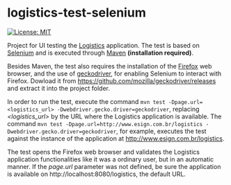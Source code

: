 # logistics-test-selenium

[![License: MIT](https://img.shields.io/badge/License-MIT-yellow.svg)](https://opensource.org/licenses/MIT)

Project for UI testing the [Logistics](https://github.com/esign-consulting/logistics) application. The test is based on [Selenium](https://www.seleniumhq.org) and is executed through [Maven](https://maven.apache.org) **(installation required)**.

Besides Maven, the test also requires the installation of the [Firefox](https://www.mozilla.org) web browser, and the use of [geckodriver](https://github.com/mozilla/geckodriver), for enabling Selenium to interact with Firefox. Dowload it from https://github.com/mozilla/geckodriver/releases and extract it into the project folder.

In order to run the test, execute the command `mvn test -Dpage.url=<logistics_url> -Dwebdriver.gecko.driver=geckodriver`, replacing *<logistics_url>* by the URL where the Logistics application is available. The command `mvn test -Dpage.url=http://www.esign.com.br/logistics -Dwebdriver.gecko.driver=geckodriver`, for example, executes the test against the instance of the application at http://www.esign.com.br/logistics.

The test opens the Firefox web browser and validates the Logistics application functionalities like it was a ordinary user, but in an automatic manner. If the *page.url* parameter was not defined, be sure the application is available on http://localhost:8080/logistics, the default URL.
